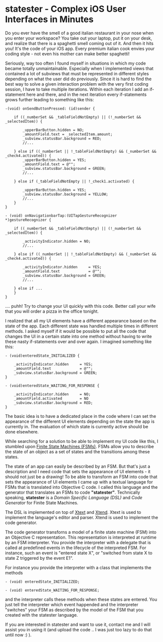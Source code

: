 statester - Complex iOS User Interfaces in Minutes
==================================================

Do you ever have the smell of a good italian restaurant in your nose when you enter your workspace?
You take out your laptop, put it on your desk, and realize that there is a spaghetti smell coming out
of it. And then it hits you! It's the code of your iOS app. Every premium italian cook envies your 
coding style - not even his mother can make better spaghetti!

Seriously, way too often I found myself in situations in which my code became totally unmaintainable.
Especially when I implemented views that contained a lot of subviews that must be represented in 
different styles depending on what the user did do previously. Since it is hard to find the best
way to solve a given interaction problem with the very first coding session, I have to take multiple
iterations. Within each iteration I add an if-statement here and there, and in the next iteration
every if-statements grows further leading to something like this:

	-(void) onSendButtonPressed: (id)sender {
	
		if ((_numberSet && _tableFieldNotEmpty) || (!_numberSet && _selectedItem)) {
		
			_upperBarButton.hidden = NO;
			_amountField.text = _selectedItem.amount;
			_subview.statusBar.background = RED;
			//...
			
		} else if ((_numberSet || !_tableFieldNotEmpty) && (_numberSet && _check4.activated)) {
			_upperBarButton.hidden = YES;
			_amountField.text = @"";
			_subview.statusBar.background = GREEN;
			//...
			
		} else if (_tableFieldNotEmpty || !_check1.activated) {
		
			_upperBarButton.hidden = YES;
			_subview.statusBar.background = YELLOW;
			//...
		}
	}

	- (void) onNavigationbarTap:(UITapGestureRecognizer *)gestureRecognizer {
	
		if ((_numberSet && _tableFieldNotEmpty) || (!_numberSet && _selectedItem)) {
		
			_activityIndicator.hidden = NO;
			//...
			
		} else if ((_numberSet || !_tableFieldNotEmpty) && (_numberSet && _check4.activated)) {
			
			_activityIndicator.hidden     = YES;
			_amountField.text             = @"";
			_subview.statusBar.background = GREEN;
			//...
			
		} else if ...
		}
	}

…. puhh! Try to change your UI quickly with this code. Better call your wife that you will order a pizza in the office tonight.

I realized that all my UI elements have a different appearance based on the state of the app. Each different state was handled 
multiple times in different methods. I asked myself if it would be possible to put all the code that changes the UI in a certain state into one
method without having to write these nasty if-statements over and over again. I imagined something like this:

	- (void)enteredState_INITIALIZED {
	
		_activityIndicator.hidden     = YES;
		_amountField.text             = @"";
		_subview.statusBar.background = GREEN;
	}

	- (void)enteredState_WAITING_FOR_RESPONSE {
	
		_activityIndicator.hidden     = NO;
		_amountField.activated        = NO
		_subview.statusBar.background = RED;
	}

The basic idea is to have a dedicated place in the code where I can set the appearance of the different UI elements
depending on the state the app is currently in. The evaluation of which state is currently active should be done
elsewhere.

While searching for a solution to be able to implement my UI code like this, I stumbled upon [Finite State Machines (FSMs)](http://en.wikipedia.org/wiki/Finite-state_machine). FSMs allow you to describe the state of an object as a set of states and the transitions among these states. 

The state of an app can easily be described by an FSM. But that's just a description and I need code that sets the appearance of UI elements - it should not just be a drawing! To be able to transform an FSM into code that sets the appearance of UI elements I came up with a textual language for FSMs that is translated into Objective C code. I called this language and the generator that translates an FSMs to code **"statester"**. Technically speaking,
**statester** is a *Domain Specific Language (DSL)* and *Code Generator* for Finite State Machines.

The DSL is implemented on top of [Xtext](http://www.eclipse.org/xtext/) and [Xtend](http://www.eclipse.org/xtend/).
Xtext is used to implement the language's editor and parser. Xtend is used to implement the code generator. 

The code generator transforns a model of a finite state machine (FSM) into an Objective C representation. This representation is interpreted at runtime by an FSM interpreter. You provide the interpreter with a delegate that is called at predefined events in the lifecycle of the interpreted FSM. For instance, such an event is "entered state X", or "switched from state X to state Z triggered by the event E1". 

For instance you provide the interpreter with a class that implements the methods

	- (void) enteredState_INITIALIZED;

	- (void) enteredState_WAITING_FOR_RESPONSE;

and the interpreter calls these methods when these states are entered. You just tell the interpreter which event happended and the interpreter "switches" your FSM as described by the model of the FSM that you created with the statester language.

If you are interested in statester and want to use it, contact me and I will assist you in using it (and upload the code .. I was just too lazy to do that until now :) ).
